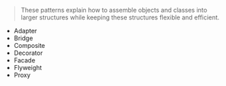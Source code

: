 > These patterns explain how to assemble objects and classes into larger structures while keeping these structures flexible and efficient.

- Adapter
- Bridge
- Composite
- Decorator
- Facade
- Flyweight
- Proxy